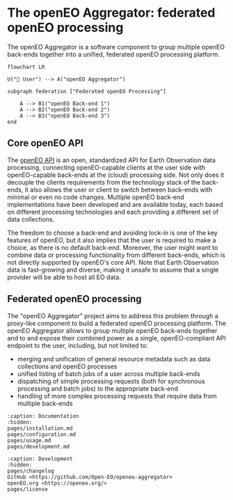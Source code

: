 
# The openEO Aggregator: federated openEO processing

The openEO Aggregator is a software component to group multiple openEO back-ends together
into a unified, federated openEO processing platform.


```{mermaid}
flowchart LR

U("👤 User") --> A("openEO Aggregator")

subgraph federation ["Federated openEO Processing"]

    A --> B1("openEO Back-end 1")
    A --> B2("openEO Back-end 2")
    A --> B3("openEO Back-end 3")
end
```


## Core openEO API

The [openEO API](https://openeo.org/) is an open, standardized API for Earth Observation data processing,
connecting openEO-capable clients at the user side with openEO-capable back-ends at the (cloud) processing side.
Not only does it decouple the clients requirements from the technology stack of the back-ends,
it also allows the user or client to switch between back-ends with minimal or even no code changes.
Multiple openEO back-end implementations have been developed and are available today,
each based on different processing technologies and each providing a different set of data collections.

The freedom to choose a back-end and avoiding lock-in is one of the key features of openEO,
but it also implies that the user is required to make a choice, as there is no default back-end.
Moreover, the user might want to combine data or processing functionality from different back-ends,
which is not directly supported by openEO's core API.
Note that Earth Observation data is fast-growing and diverse,
making it unsafe to assume that a single provider will be able to host all EO data.

## Federated openEO processing

The "openEO Aggregator" project aims to address this problem through a proxy-like component to
build a federated openEO processing platform.
The openEO Aggregator allows to group multiple openEO back-ends together
and to and expose their combined power as a single, openEO-compliant API endpoint to the user,
including, but not limited to:

- merging and unification of general resource metadata such as data collections and openEO processes
- unified listing of batch jobs of a user across multiple back-ends
- dispatching of simple processing requests (both for synchronous processing and batch jobs) to the appropriate back-end
- handling of more complex processing requests that require data from multiple back-ends



```{toctree}
:caption: Documentation
:hidden:
pages/installation.md
pages/configuration.md
pages/usage.md
pages/development.md
```

```{toctree}
:caption: Development
:hidden:
pages/changelog
GitHub <https://github.com/Open-EO/openeo-aggregator>
openEO.org <https://openeo.org/>
pages/license
```
